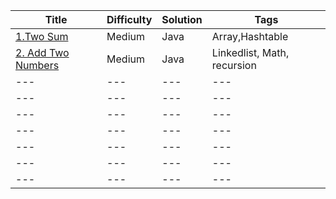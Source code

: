 | Title | Difficulty | Solution | Tags |
| --- | --- | --- | --- |
| [1.Two Sum](https://leetcode.com/problems/two-sum/) | Medium | Java | Array,Hashtable | 
| [2. Add Two Numbers](https://leetcode.com/problems/add-two-numbers/) | Medium | Java | Linkedlist, Math, recursion |
| --- | --- | --- | --- |
| --- | --- | --- | --- |
| --- | --- | --- | --- |
| --- | --- | --- | --- |
| --- | --- | --- | --- |
| --- | --- | --- | --- |
| --- | --- | --- | --- |
